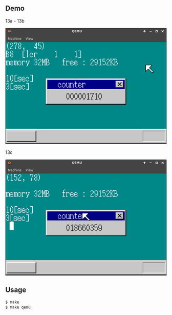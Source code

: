 ## Demo

13a - 13b

![template](https://github.com/watermelon892/OSPractice/blob/master/13/pic/13a.png)

13c

![template](https://github.com/watermelon892/OSPractice/blob/master/13/pic/13c.png)

## Usage

```
$ make
$ make qemu
```
